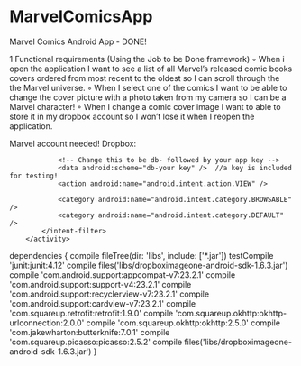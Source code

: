 # MarvelComicsApp
Marvel Comics Android App  - DONE!

1	Functional requirements (Using the Job to be Done framework)
◦	When i open the application I want to see a list of all Marvel’s released comic books covers ordered from most recent to the oldest so I can scroll through the the Marvel universe.
◦	When I select one of the comics I want to be able to change the cover picture with a photo taken from my camera so I can be a Marvel character!
◦	When I change a comic cover image I want to able to store it in my dropbox account so I won’t lose it when I reopen the application.

Marvel account needed!
Dropbox:

<activity
            android:name="com.dropbox.client2.android.AuthActivity"
            android:configChanges="orientation|keyboard"
            android:launchMode="singleTask" >
            <intent-filter>

                <!-- Change this to be db- followed by your app key -->
                <data android:scheme="db-your key" />  //a key is included for testing!
                <action android:name="android.intent.action.VIEW" />

                <category android:name="android.intent.category.BROWSABLE" />
                <category android:name="android.intent.category.DEFAULT" />
            </intent-filter>
        </activity>

dependencies {
    compile fileTree(dir: 'libs', include: ['*.jar'])
    testCompile 'junit:junit:4.12'
    compile files('libs/dropboximageone-android-sdk-1.6.3.jar')
    compile 'com.android.support:appcompat-v7:23.2.1'
    compile 'com.android.support:support-v4:23.2.1'
    compile 'com.android.support:recyclerview-v7:23.2.1'
    compile 'com.android.support:cardview-v7:23.2.1'
    compile 'com.squareup.retrofit:retrofit:1.9.0'
    compile 'com.squareup.okhttp:okhttp-urlconnection:2.0.0'
    compile 'com.squareup.okhttp:okhttp:2.5.0'
    compile 'com.jakewharton:butterknife:7.0.1'
    compile 'com.squareup.picasso:picasso:2.5.2'
    compile files('libs/dropboximageone-android-sdk-1.6.3.jar')
}

